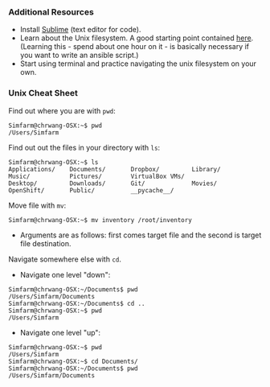 ### Additional Resources
* Install [Sublime](https://www.sublimetext.com/) (text editor for code).
* Learn about the Unix filesystem. A good starting point contained [here](https://www.tutorialspoint.com/unix/unix-file-system.htm). (Learning this - spend about one hour on it - is basically necessary if you want to write an ansible script.)
* Start using terminal and practice navigating the unix filesystem on your own.

### Unix Cheat Sheet
Find out where you are with `pwd`:
```
Simfarm@chrwang-OSX:~$ pwd
/Users/Simfarm
```

Find out out the files in your directory with `ls`:
```
Simfarm@chrwang-OSX:~$ ls
Applications/    Documents/       Dropbox/         Library/         Music/           Pictures/        VirtualBox VMs/
Desktop/         Downloads/       Git/             Movies/          OpenShift/       Public/          __pycache__/
```

Move file with `mv`:
```
Simfarm@chrwang-OSX:~$ mv inventory /root/inventory
```
* Arguments are as follows: first comes target file and the second is target file destination.

Navigate somewhere else with `cd`.
* Navigate one level "down":
```
Simfarm@chrwang-OSX:~/Documents$ pwd
/Users/Simfarm/Documents
Simfarm@chrwang-OSX:~/Documents$ cd ..
Simfarm@chrwang-OSX:~$ pwd
/Users/Simfarm
```
* Navigate one level "up":
```
Simfarm@chrwang-OSX:~$ pwd
/Users/Simfarm
Simfarm@chrwang-OSX:~$ cd Documents/
Simfarm@chrwang-OSX:~/Documents$ pwd
/Users/Simfarm/Documents
```
